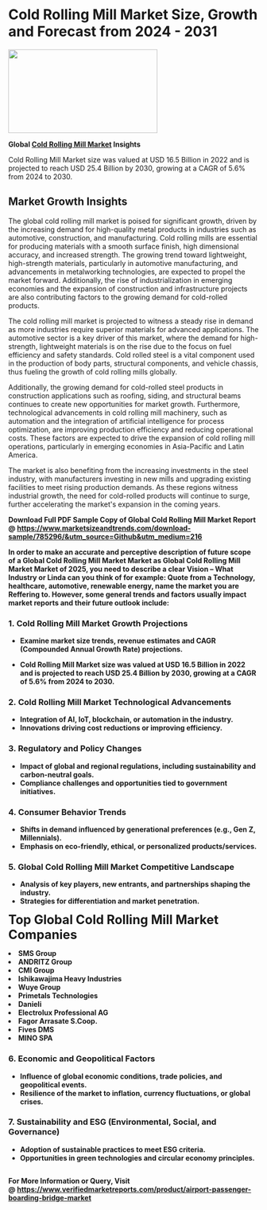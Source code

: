 <H1>Cold Rolling Mill Market Size, Growth and Forecast from 2024 - 2031</H1><img class="aligncenter size-medium wp-image-584254" src="https://thirdeyenews.in/wp-content/uploads/2024/09/Global-Market-Research-300x168.jpeg" alt="" width="300" height="168" /><p><strong>Global&nbsp;<a href="https://www.marketsizeandtrends.com/download-sample/785296/&amp;utm_source=Github&utm_medium=216">Cold Rolling Mill Market</a> Insights</strong></p><p>Cold Rolling Mill Market size was valued at USD 16.5 Billion in 2022 and is projected to reach USD 25.4 Billion by 2030, growing at a CAGR of 5.6% from 2024 to 2030.</p><p><h2>Market Growth Insights</h2> <p>The global cold rolling mill market is poised for significant growth, driven by the increasing demand for high-quality metal products in industries such as automotive, construction, and manufacturing. Cold rolling mills are essential for producing materials with a smooth surface finish, high dimensional accuracy, and increased strength. The growing trend toward lightweight, high-strength materials, particularly in automotive manufacturing, and advancements in metalworking technologies, are expected to propel the market forward. Additionally, the rise of industrialization in emerging economies and the expansion of construction and infrastructure projects are also contributing factors to the growing demand for cold-rolled products.</p> <p><strong></strong></p> <p>The cold rolling mill market is projected to witness a steady rise in demand as more industries require superior materials for advanced applications. The automotive sector is a key driver of this market, where the demand for high-strength, lightweight materials is on the rise due to the focus on fuel efficiency and safety standards. Cold rolled steel is a vital component used in the production of body parts, structural components, and vehicle chassis, thus fueling the growth of cold rolling mills globally.</p> <p>Additionally, the growing demand for cold-rolled steel products in construction applications such as roofing, siding, and structural beams continues to create new opportunities for market growth. Furthermore, technological advancements in cold rolling mill machinery, such as automation and the integration of artificial intelligence for process optimization, are improving production efficiency and reducing operational costs. These factors are expected to drive the expansion of cold rolling mill operations, particularly in emerging economies in Asia-Pacific and Latin America.</p> <p>The market is also benefiting from the increasing investments in the steel industry, with manufacturers investing in new mills and upgrading existing facilities to meet rising production demands. As these regions witness industrial growth, the need for cold-rolled products will continue to surge, further accelerating the market's expansion in the coming years.</p> <p><strong></p><p><span class=""><strong>Download Full PDF Sample Copy of Global Cold Rolling Mill Market Report</strong> @ <a href="https://www.marketsizeandtrends.com/download-sample/785296/&amp;utm_source=Github&utm_medium=216" target="_blank">https://www.marketsizeandtrends.com/download-sample/785296/&amp;utm_source=Github&utm_medium=216</a></span></p><p>In order to make an accurate and perceptive description of future scope of a Global&nbsp;Cold Rolling Mill Market Market as Global&nbsp;Cold Rolling Mill Market Market of 2025, you need to describe a clear Vision &ndash; What Industry or Linda can you think of for example: Quote from a Technology, healthcare, automotive, renewable energy, name the market you are Reffering to. However, some general trends and factors usually impact market reports and their future outlook include:</p><h3>1.&nbsp;<strong>Cold Rolling Mill Market Growth Projections</strong></h3><ul><li>Examine market size trends, revenue estimates and CAGR (Compounded Annual Growth Rate) projections.</li><li><p>Cold Rolling Mill Market size was valued at USD 16.5 Billion in 2022 and is projected to reach USD 25.4 Billion by 2030, growing at a CAGR of 5.6% from 2024 to 2030.</p></li></ul><h3>2.&nbsp;<strong>Cold Rolling Mill Market Technological Advancements</strong></h3><ul><li>Integration of AI, IoT, blockchain, or automation in the industry.</li><li>Innovations driving cost reductions or improving efficiency.</li></ul><h3>3.&nbsp;<strong>Regulatory and Policy Changes</strong></h3><ul><li>Impact of global and regional regulations, including sustainability and carbon-neutral goals.</li><li>Compliance challenges and opportunities tied to government initiatives.</li></ul><h3>4.&nbsp;<strong>Consumer Behavior Trends</strong></h3><ul><li>Shifts in demand influenced by generational preferences (e.g., Gen Z, Millennials).</li><li>Emphasis on eco-friendly, ethical, or personalized products/services.</li></ul><h3>5.&nbsp;<strong>Global Cold Rolling Mill Market Competitive Landscape</strong></h3><ul><li>Analysis of key players, new entrants, and partnerships shaping the industry.</li><li>Strategies for differentiation and market penetration.</li></ul><p data-pm-slice="1 1 []"><span style="color: inherit; font-family: inherit; font-size: 25px;">Top Global Cold Rolling Mill Market Companies</span></p><div class="" data-test-id=""><p><li>SMS Group</li><li> ANDRITZ Group</li><li> CMI Group</li><li> Ishikawajima Heavy Industries</li><li> Wuye Group</li><li> Primetals Technologies</li><li> Danieli</li><li> Electrolux Professional AG</li><li> Fagor Arrasate S.Coop.</li><li> Fives DMS</li><li> MINO SPA</li></p></div><h3>6.&nbsp;<strong>Economic and Geopolitical Factors</strong></h3><ul><li>Influence of global economic conditions, trade policies, and geopolitical events.</li><li>Resilience of the market to inflation, currency fluctuations, or global crises.</li></ul><h3>7.&nbsp;<strong>Sustainability and ESG (Environmental, Social, and Governance)</strong></h3><ul><li>Adoption of sustainable practices to meet ESG criteria.</li><li>Opportunities in green technologies and circular economy principles.</li></ul><h2><strong style="font-size: 14px;">For More Information or Query, Visit @&nbsp;</strong><a style="background-color: #ffffff; font-size: 14px;" href="https://www.marketsizeandtrends.com/report/cold-rolling-mill-market/" target="_blank">https://www.verifiedmarketreports.com/product/airport-passenger-boarding-bridge-market</a></h2>
